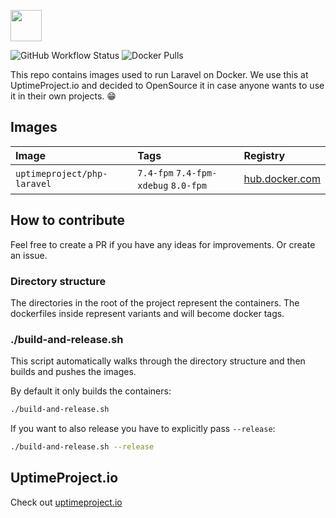 <a href="https://uptimeproject.io" target="_blank"><img src="https://uptimeproject.io/img/logo.png" height="50px" /></a>

![GitHub Workflow Status](https://github.com/uptimeproject/laravel-docker/actions/workflows/deploy-build.yml/badge.svg)
![Docker Pulls](https://img.shields.io/docker/pulls/uptimeproject/php-laravel)


This repo contains images used to run Laravel on Docker. We use this at UptimeProject.io and decided to OpenSource it
in case anyone wants to use it in their own projects. 😁 

## Images

| Image                       | Tags                                 | Registry | 
|:----------------------------|:-------------------------------------|:---------|
| `uptimeproject/php-laravel` | `7.4-fpm` `7.4-fpm-xdebug` `8.0-fpm` | [hub.docker.com](https://hub.docker.com/repository/docker/uptimeproject/php-laravel) |

## How to contribute

Feel free to create a PR if you have any ideas for improvements. Or create an issue.

### Directory structure

The directories in the root of the project represent the containers.
The dockerfiles inside represent variants and will become docker tags. 


### ./build-and-release.sh

This script automatically walks through the directory structure and then builds and pushes the images.

By default it only builds the containers:
```bash
./build-and-release.sh
```

If you want to also release you have to explicitly pass `--release`:
```bash
./build-and-release.sh --release
```

## UptimeProject.io

Check out [uptimeproject.io](https://uptimeproject.io)